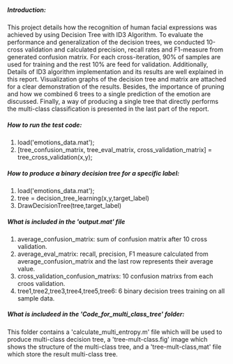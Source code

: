 ##### Introduction:
This project details how the recognition of human facial expressions was achieved by using Decision Tree with ID3 Algorithm. To evaluate the performance and generalization of the decision trees, we conducted 10-cross validation and calculated precision, recall rates and F1-measure from generated confusion matrix. For each cross-iteration, 90% of samples are used for training and the rest 10% are feed for validation. Additionally, Details of ID3 algorithm implementation and its results are well explained in this report. Visualization graphs of the decision tree and matrix are attached for a clear demonstration of the results. Besides, the importance of pruning and how we combined 6 trees to a single prediction of the emotion are discussed. Finally, a way of producing a single tree that directly performs the multi-class classification is presented in the last part of the report.

##### How to run the test code:
1. load('emotions_data.mat');
2. [tree_confusion_matrix, tree_eval_matrix, cross_validation_matrix] = tree_cross_validation(x,y);


##### How to produce a binary decision tree for a specific label:
1. load('emotions_data.mat');
2. tree = decision_tree_learning(x,y,target_label)
3. DrawDecisionTree(tree,target_label)


##### What is included in the 'output.mat' file 
1. average_confusion_matrix: sum of confusion matrix after 10 cross validation.
2. average_eval_matrix: recall, precision, F1 measure calculated from average_confusion_matrix and the last row represents their average value.
3. cross_validation_confusion_matrixs: 10 confusion matrixs from each croos validation.
4. tree1,tree2,tree3,tree4,tree5,tree6: 6 binary decision trees training on all sample data.


##### What is includeed in the 'Code_for_multi_class_tree' folder:
This folder contains a 'calculate_multi_entropy.m' file which will be used to produce multi-class decision tree, a 'tree-mult-class.fig' image which shows the structure of the multi-class tree, and a 'tree-mult-class,mat' file which store the result multi-class tree.

